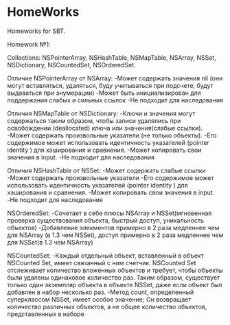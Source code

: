 # HomeWorks
Homeworks for SBT.

Homework №1: 

Collections: NSPointerArray, NSHashTable, NSMapTable, NSArray, NSSet, NSDictionary, NSCountedSet, NSOrderedSet.

Отличие NSPointerArray от NSArray:
-Может содержать значения nil (они могут вставляться, удаляться, буду учитываться при подсчете, будут выдаваться при энумерации)
-Может быть инициализирован для поддержания слабых и сильных ссылок
-Не подходит для наследования

Отличия NSMapTable от NSDictionary:
-Ключи и значения могут содержаться таким образом, чтобы записи удалялись при освобождении (deallocated) ключа или значения(слабые ссылки).
-Может содержать произвольные указатели (не только объекты).
-Его содержимое может использовать идентичность указателей (pointer identity ) для хэширования и сравнения.
-Может копировать свои значения в input.
-Не подходит для наследования

Отличия NSHashTable от NSSet:
-Может содержать слабые ссылки
-Может содержать произвольные указатели
-Его содержимое может использовать идентичность указателей (pointer identity ) для хэширования и сравнения.
-Может копировать свои значения в input.
-Не подходит для наследования

NSOrderedSet:
-Сочетает в себе плюсы NSArray и NSSet(мгновенная проверка существования объекта, быстрый доступ, уникальность объектов)
-Добавление элекментов примерно в 2 раза медленнее чем для NSArray (в 1.3 чем NSSet), доступ примерно в 2 раза медленнее чем для NSSet(в 1.3 чем NSArray)

NSCountedSet:
-Каждый отдельный объект, вставленный в объект NSCounted Set, имеет связанный с ним счетчик. NSCounted Set отслеживает количество вложенных объектов и требует, чтобы объекты были удалены одинаковое количество раз. Таким образом, существует только один экземпляр объекта в объекте NSSet, даже если объект был добавлен в набор несколько раз. 
-Метод count, определенный суперклассом NSSet, имеет особое значение; Он возвращает количество различных объектов, а не общее количество объектов, представленных в наборе
